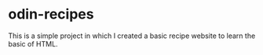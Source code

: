 # odin-recipes
This is a simple project in which I created a basic recipe website to learn the basic of HTML.
